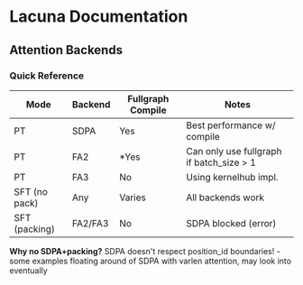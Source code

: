 # Lacuna Documentation

## Attention Backends

### Quick Reference
| Mode | Backend | Fullgraph Compile | Notes |
|------|---------|------------------|-------|
| PT | SDPA |  Yes | Best performance w/ compile |
| PT | FA2 |  *Yes | Can only use fullgraph if batch_size > 1 |
| PT | FA3 |  No | Using kernelhub impl. |
| SFT (no pack) | Any | Varies | All backends work |
| SFT (packing) | FA2/FA3 |  No | SDPA blocked (error) |

**Why no SDPA+packing?** SDPA doesn't respect position_id boundaries!
    - some examples floating around of SDPA with varlen attention, may look into eventually